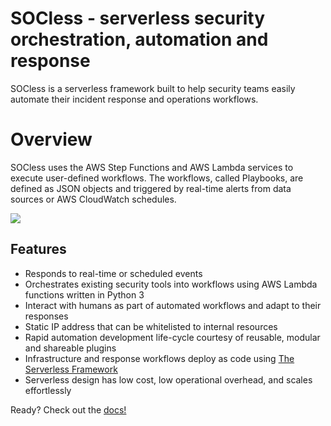 # SOCless - serverless security orchestration, automation and response

SOCless is a serverless framework built to help security teams easily automate their incident response and operations workflows.

# Overview

SOCless uses the AWS Step Functions and AWS Lambda services to execute user-defined workflows. The workflows, called Playbooks, are defined as JSON objects and triggered by real-time alerts from data sources or AWS CloudWatch schedules.
                                             
![](https://twilio-labs.github.io/socless/imgs/socless-base-architecture.png)    

Features
---
- Responds to real-time or scheduled events
- Orchestrates existing security tools into workflows using AWS Lambda functions written in Python 3
- Interact with humans as part of automated workflows and adapt to their responses
- Static IP address that can be whitelisted to internal resources
- Rapid automation development life-cycle courtesy of reusable, modular and shareable plugins
- Infrastructure and response workflows deploy as code using [The Serverless Framework](https://serverless.com)
- Serverless design has low cost, low operational overhead, and scales effortlessly

Ready? Check out the [docs!](https://twilio-labs.github.io/socless/)
